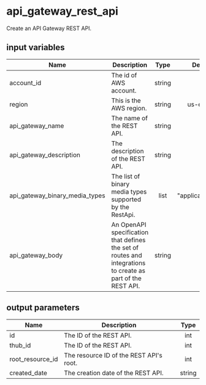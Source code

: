 # api_gateway_rest_api

Create an API Gateway REST API.

## input variables

| Name | Description | Type | Default | Required |
|------|-------------|:----:|:-----:|:-----:|
|account_id|The id of AWS account.|string||Yes|
|region|This is the AWS region.|string|us-east-1|Yes|
|api_gateway_name|The name of the REST API.|string||Yes|
|api_gateway_description|The description of the REST API.|string||Yes|
|api_gateway_binary_media_types|The list of binary media types supported by the RestApi.|list|[ "application/json" ]|No|
|api_gateway_body|An OpenAPI specification that defines the set of routes and integrations to create as part of the REST API.|string|""|No|


## output parameters

| Name | Description | Type |
|------|-------------|:----:|
|id|The ID of the REST API.|int|
|thub_id|The ID of the REST API.|int|
|root_resource_id|The resource ID of the REST API's root.|int|
|created_date|The creation date of the REST API.|string|
